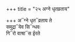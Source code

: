 +++
title = "२५ अग्ने धृतव्रताय"

+++
अ᳓ग्ने धृत᳓व्रताय ते  
समुद्रा᳓येव सि᳓न्धवः  
गि᳓रो वाश्रा᳓स ईरते